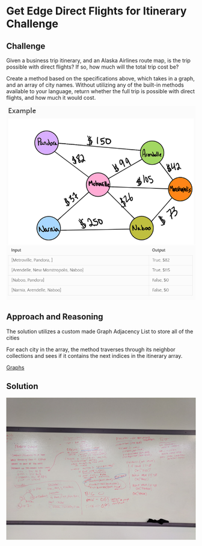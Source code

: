 # Get Edge Direct Flights for Itinerary Challenge

## Challenge

Given a business trip itinerary, and an Alaska Airlines route map, is the trip possible with direct flights? If so, how much will the total trip cost be?

Create a method based on the specifications above, which takes in a graph, and an array of city names. Without utilizing any of the built-in methods available to your language, return whether the full trip is possible with direct flights, and how much it would cost.

![Console](../../assets/city_graph.PNG?raw=true "Output")
![Console](../../assets/city_inputoutput.PNG?raw=true "Output")

## Approach and Reasoning

The solution utilizes a custom made Graph Adjacency List to store all of the cities

For each city in the array, the method traverses through its neighbor collections and sees if it contains the next indices in the itinerary array.

[Graphs](../../Data%20Structures/Graph/)

## Solution

![Console](../../assets/fizzbuzztree.jpg?raw=true "Output")

